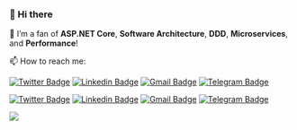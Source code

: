 ### 👋 Hi there 

💙 I’m a fan of **ASP.NET Core**, **Software Architecture**, **DDD**, **Microservices**, and **Performance**!

📫 How to reach me: 

[![Twitter Badge](https://img.shields.io/badge/-@mjebrahimi72-1ca0f1?style=flat-square&labelColor=1ca0f1&logo=twitter&logoColor=white&link=https://twitter.com/mjebrahimi72)](https://twitter.com/mjebrahimi72)
[![Linkedin Badge](https://img.shields.io/badge/-mjebrahimi-blue?style=flat-square&logo=Linkedin&logoColor=white&link=https://www.linkedin.com/in/mjebrahimi/)](https://www.linkedin.com/in/mjebrahimi/)
[![Gmail Badge](https://img.shields.io/badge/-mj.ebrahimi72@gmail.com-c14438?style=flat-square&logo=Gmail&logoColor=white&link=mailto:mj.ebrahimi72@gmail.com)](mailto:mj.ebrahimi72@gmail.com)
[![Telegram Badge](https://img.shields.io/badge/-mjebrahimi-grey?style=flat-square&logo=Telegram&logoColor=white&link=https://t.me/mjebrahimi)](https://t.me/mjebrahimi)

[![Twitter Badge](https://img.shields.io/badge/-@mjebrahimi72-00acee?style=flat&logo=Twitter&logoColor=white)](https://twitter.com/intent/follow?screen_name=@mjebrahimi72 "Follow on Twitter")
[![Linkedin Badge](https://img.shields.io/badge/-mjebrahimi%20Dey-0072b1?style=flat&logo=Linkedin&logoColor=white)](https://www.linkedin.com/in/mjebrahimi/ "Connect on LinkedIn")
[![Gmail Badge](https://img.shields.io/badge/-mj.ebrahimi72@gmail.com-c14438?style=flat&logo=Gmail&logoColor=white)](mailto:mj.ebrahimi72@gmail.com "Connect via Email")
[![Telegram Badge](https://img.shields.io/badge/-mjebrahimi-grey?style=flat&logo=Telegram&logoColor=white)](https://t.me/mjebrahimi "Contact on Telegram")


![](https://github-readme-stats.vercel.app/api?username=mjebrahimi&show_icons=true&count_private=true&include_all_commits=true)
